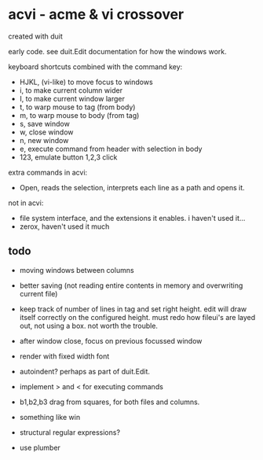 # acvi - acme & vi crossover

created with duit

early code. see duit.Edit documentation for how the windows work.

keyboard shortcuts combined with the command key:
- HJKL, (vi-like) to move focus to windows
- i,  to make current column wider
- I, to make current window larger
- t, to warp mouse to tag (from body)
- m, to warp mouse to body (from tag)
- s, save window
- w, close window
- n, new window
- e, execute command from header with selection in body
- 123, emulate button 1,2,3 click

extra commands in acvi:
- Open, reads the selection, interprets each line as a path and opens it.

not in acvi:
- file system interface, and the extensions it enables. i haven't used it...
- zerox, haven't used it much

## todo

- moving windows between columns

- better saving (not reading entire contents in memory and overwriting current file)
- keep track of number of lines in tag and set right height. edit will draw itself correctly on the configured height. must redo how fileui's are layed out, not using a box. not worth the trouble.

- after window close, focus on previous focussed window

- render with fixed width font
- autoindent? perhaps as part of duit.Edit.
- implement > and < for executing commands
- b1,b2,b3 drag from squares, for both files and columns.
- something like win
- structural regular expressions?
- use plumber
